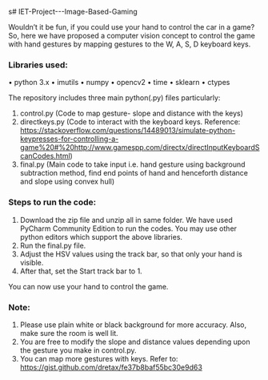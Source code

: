 s# IET-Project---Image-Based-Gaming

Wouldn’t it be fun, if you could use your hand to control the car in a game? So, here we have proposed a computer vision concept to control the game with hand gestures by mapping gestures to the W, A, S, D keyboard keys.

### Libraries used:
•	python 3.x
•	imutils
•	numpy
•	opencv2
•	time
•	sklearn
•	ctypes

The repository includes three main python(.py) files particularly:
1.	control.py (Code to map gesture- slope and distance with the keys)
2.	directkeys.py (Code to interact with the keyboard keys. Reference: https://stackoverflow.com/questions/14489013/simulate-python-keypresses-for-controlling-a-game%20#%20http://www.gamespp.com/directx/directInputKeyboardScanCodes.html)
3.	final.py (Main code to take input i.e. hand gesture using background subtraction method, find end points of hand and henceforth distance and slope using convex hull)

### Steps to run the code:
1.	Download the zip file and unzip all in same folder. We have used PyCharm Community Edition to run the codes. You may use other python editors which support the above libraries.
2.	Run the final.py file.
3.	Adjust the HSV values using the track bar, so that only your hand is visible.
4.	After that, set the Start track bar to 1. 

You can now use your hand to control the game. 

### Note: 
1.	Please use plain white or black background for more accuracy. Also, make sure the room is well lit.
2.	You are free to modify the slope and distance values depending upon the gesture you make in control.py.
3.	You can map more gestures with keys. Refer to: https://gist.github.com/dretax/fe37b8baf55bc30e9d63


